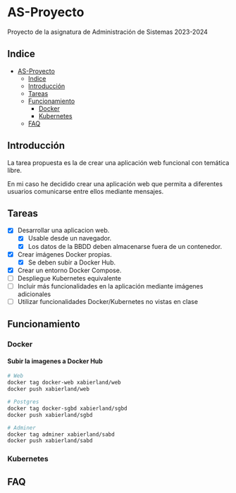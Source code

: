 # AS-Proyecto

Proyecto de la asignatura de Administración de Sistemas 2023-2024

## Indice

- [AS-Proyecto](#as-proyecto)
  - [Indice](#indice)
  - [Introducción](#introducción)
  - [Tareas](#tareas)
  - [Funcionamiento](#funcionamiento)
    - [Docker](#docker)
    - [Kubernetes](#kubernetes)
  - [FAQ](#faq)

## Introducción

La tarea propuesta es la de crear una aplicación web funcional con temática libre.

En mi caso he decidido crear una aplicación web que permita a diferentes usuarios comunicarse entre ellos mediante mensajes.

## Tareas

- [X] Desarrollar una aplicacion web.
  - [X] Usable desde un navegador.
  - [X] Los datos de la BBDD deben almacenarse fuera de un contenedor.
- [X] Crear imágenes Docker propias.
  - [x] Se deben subir a Docker Hub.
- [X] Crear un entorno Docker Compose.
- [ ] Despliegue Kubernetes equivalente
- [ ] Incluir más funcionalidades en la aplicación mediante imágenes adicionales
- [ ] Utilizar funcionalidades Docker/Kubernetes no vistas en clase

## Funcionamiento

### Docker

#### Subir la imagenes a Docker Hub

```bash
# Web
docker tag docker-web xabierland/web
docker push xabierland/web

# Postgres
docker tag docker-sgbd xabierland/sgbd
docker push xabierland/sgbd

# Adminer
docker tag adminer xabierland/sabd
docker push xabierland/sabd

```

### Kubernetes

## FAQ
